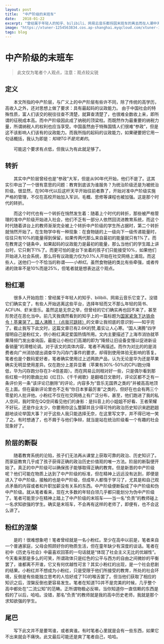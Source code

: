 ```yaml
---
layout: post
title:  "中产阶级的末班车"
date:   2018-01-22
excerpt: "曾经属于年轻人的知乎、bilibili、网易云音乐都将因末班车的离去而在人潮中淹没"
image: "https://xtuner-1254563834.cos.ap-shanghai.myqcloud.com/xtuner-img/%E6%9C%AB%E7%8F%AD%E8%BD%A6.jpeg"
tags: blog
---
```


# 中产阶级的末班车

>此文仅为笔者个人观点，注意：观点较尖锐

## 定义

&emsp;&emsp;本文所指的中产阶层，与广义上的中产阶层有些许不同，除了传统的高学历，高收入之外，还对思想上做了要求：具有最起码的议政能力。
由于中国社会的特殊性质，富人们该交的税往往查不清楚，就算查清楚了，也很难全数收上来，即所谓的征税成本高。而中产阶级因此成了纳税的顶梁柱。而既然作为最重要的纳税力量，所谓纳税人的权利也应当享受。中国虽然由于特殊国情人们很难“参政”，但是这不该影响人们该有的议政能力。而我所指的起码的议政能力，如果硬要把它用一句话概括，我认为即是：*知晓TG不是完美的*。

&emsp;&emsp;可能这个要求有点低，但我认为有此就足够了。

## 转折

&emsp;&emsp;其实中产阶层曾经也是“参政”大军，但是从90年代开始，他们不是了。这其实引申出了一个很有意思的问题：教育到底该为谁服务？为统治阶级还是为被统治阶级。很显然，在90年代以后这杆天平开始往前者靠了，开始对准中产阶级实施严格的管理，不仅在高校开始加入军训，毛概、思修等课程也被加强。这是那个时代的转折。

&emsp;&emsp;而这个时代也有一个转折在悄然发生着：随着上个时代的转折，那些被严格管理的准中产阶级开始进入社会，他们不乏有一部分人依然回流进教育系统，而这个时代随着讲台上的教师渐渐完全被上个转折中产阶级的学生所占据时，第二个转折就悄然开始了。在生物学中有一种现象：在食物链的上一级向下一级传递能量时，往往只有10%的能量得到保留，如果传两代那么来自最初的能量就只有1%了。而在教育这个链条中，如果起码的议政能力是最初的能量，那么当他们的学生踏上讲台时，它只剩下1%了。而更可怕的是台下坐着的孩子们只能接受10%，如果他们开始进入社会系统，那么将有议政能力仅为0.1%人开始在社交网络上涌现。而这些人，送他们一个不恰当的称谓——*小粉红*。虽然食物链的类比有些牵强，或者传递的效率不是10%而是25%，但笔者就是想表达这个观点。

## 粉红潮

&emsp;&emsp;很多人开始抱怨：曾经属于年轻人的知乎、bilibili、网易云音乐它变了。没错它们确实变了，有些人开始逃离这些平台，选择年轻而又不那么年轻的简书、ACFUN、虾米音乐。虽然这是无奈之举，但曾经的它们确实再也回不来了，甚至形势还在恶化当中。前几天我偶然看到的知乎上的一篇标题为[国家紧急下达铁命令！苹果哭了，国人沸腾！（点我可跳转）](https://zhuanlan.zhihu.com/p/33136269)的文章让我彻底的意识到——知乎完了。截止我写下此文时，这篇文章已有2.6K的赞,着实让人心寒。“国人沸腾”四字摆明自己是粉红文，供小粉红满足爱国热情所用。文内主要描述了上海市消协就苹果降频门发出查询函，最能让小粉红们高潮的即为“降频让旧设备变慢以促进新设备销量”的滑稽论调。对于该文的具体内容，笔者不再描述。而作为对比的的是消费者向广州消协提出调查华为闪存门事件的要求，却得到使用体验无影响的答复。笔者也是个数码爱好者，笔者确实使用过上述两款产品，认为无论是华为还是苹果确实无明显使用差异。仅在跑分上差异显著（苹果有30%-50%的CPU跑分降低，华为闪存跑分存在3-4倍差距）。而在网易云则相对好一些，只是偶尔看到那些红极一时的歌曲比如《红日》、《千千阙歌》是翻唱日文歌时，评论区都不乏有一条评价另一条“该评论已删除”的评论，内容多为“音乐无国界之类的”并被高高地顶在上面。但在最新评论里也不乏有“你日本爹最厉害”之类的，但好在也会有两三个零星的人批评他。小粉红不仅在社交网络上有广泛分布，甚至，他们跑进了我的私人空间，我时常在QQ空间看见他们的身影：是抖音上的小姐姐不好看、王者荣耀不好玩，还是作业太少，你要用你这么蹩脚并且少得可怜的政治历史知识来趔趔趄趄地谈论举国大事？对于这些人我只能选择无奈，在这里写文字，并不得已地一笑了之。有时想通了，也不屑于与他们争辩，就当是站在统治阶级看一个有趣的社会现象好了。

## 阶层的断裂

&emsp;&emsp;随着教育系统的沦陷，孩子们无法再从课堂上获取可靠的政治、历史知识了。而家庭教育几乎成了孩子获得正确的政治历史价值观的唯一方法。阶层的断裂便开始了。真正的中产阶级可以确保孩子能够取得正确的教育。但是新晋的中产阶级呢？他们可能在物质上达到了中产阶级的标准，但在精神上远远没有达到，即便是进入了中产阶级，接触的也是中产阶级，但成年人都惰于学习了，尤其是和自己观点矛盾的内容或者和升职加薪没有关系的东西。中产阶级便断裂成了中产阶级和伪中产阶级。就从笔者看来，现在大多数的年轻白领几乎都只能划分为伪中产阶级了。笔者可能至少在精神上踏上了中产阶级的末班车——当一名“负责”的教师碰上一名求知欲强的学生。确实是末班车，不会再有这样的老师了，即便有，也不会这么讲了。

## 粉红的涅槃

&emsp;&emsp;是的！很难想象吧！笔者曾经就是一名小粉红。至少在高中以前是，笔者来自一个普通家庭，父母会照顾好你的物质生活，但在童年缺少有深度的谈话。笔者在初中《历史与社会》中最喜欢回答的一句话就是“体现了社会主义无比的优越性”。今天看来那是多么的可笑，所谓政体只是红色的公平与西方的自由之间微妙的平衡罢了，谁都离不开谁，它又有何优越性可言？其实小粉红的出现，是一个社会悲剧的结果。小粉红并不想成为小粉红，只是受限于他们所接受的教育，所处的社会环境，反倒是有些能独立思考的人恰好成了TG的喉舌罢了。但当他们获取了相应的知识之后，涅槃反倒也更容易发生。笔者在知道TG并不是完美的时候，几乎整个高中都处在“二流公知”的范畴。正所谓物极必反嘛，当你知道你一直信赖的东西是假的了以后，哈哈。没错，那名“负责”的教师就是我的高中历史老师，我就是那个求知欲强的学生。

## 尾巴

&emsp;&emsp;写下此文并不是要骂谁，或者爽谁。有时笔者心里就是会有一些东西，如果它不出来就会不痛快。此文最后可能还是爽了笔者自己，哈哈。